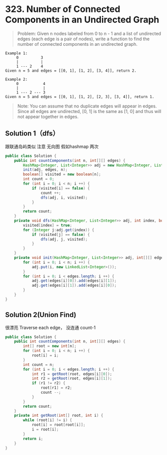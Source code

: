 # 323. Number of Connected Components in an Undirected Graph
>Problem:
Given n nodes labeled from 0 to n - 1 and a list of undirected edges (each edge is a pair of nodes), write a function to find the number of connected components in an undirected graph.
```
Example 1:
     0          3
     |          |
     1 --- 2    4
Given n = 5 and edges = [[0, 1], [1, 2], [3, 4]], return 2.
```
```
Example 2:
     0           4
     |           |
     1 --- 2 --- 3
Given n = 5 and edges = [[0, 1], [1, 2], [2, 3], [3, 4]], return 1.
```
>Note:
You can assume that no duplicate edges will appear in edges. Since all edges are undirected, [0, 1] is the same as [1, 0] and thus will not appear together in edges.

## Solution 1（dfs）
跟联通岛屿类似
注意 无向图 假如hashmap 两次
```java
public class Solution {
    public int countComponents(int n, int[][] edges) {
        HashMap<Integer, List<Integer>> adj = new HashMap<Integer, List<Integer>>();
        init(adj, edges, n);
        boolean[] visited = new boolean[n];
        int count = 0;
        for (int i = 0; i < n; i ++) {
            if (visited[i] == false) {
                count ++;
                dfs(adj, i, visited);
            }
        }
        return count;
    }
    private void dfs(HashMap<Integer, List<Integer>> adj, int index, boolean[] visited) {
        visited[index] = true;
        for (Integer j:adj.get(index)) {
            if (visited[j] == false) {
                dfs(adj, j, visited);
            }
        }
    }
    private void init(HashMap<Integer, List<Integer>> adj, int[][] edges, int n) {
        for (int i = 0; i < n; i ++) {
            adj.put(i, new LinkedList<Integer>());
        }
        for (int i = 0; i < edges.length; i ++) {
            adj.get(edges[i][0]).add(edges[i][1]);
            adj.get(edges[i][1]).add(edges[i][0]);
        }
    }
}
```

## Solution 2(Union Find)
很漂亮 Traverse each edge， 没连通 count-1
```java
public class Solution {
    public int countComponents(int n, int[][] edges) {
        int[] root = new int[n];
        for (int i = 0; i < n; i ++) {
            root[i] = i;
        }
        int count = n;
        for (int i = 0; i < edges.length; i ++) {
            int r1 = getRoot(root, edges[i][0]);
            int r2 = getRoot(root, edges[i][1]);
            if (r1 != r2) {
                root[r1] = r2;
                count --;
            }
        }
        return count;
    }
    private int getRoot(int[] root, int i) {
        while (root[i] != i) {
            root[i] = root[root[i]];
            i = root[i];
        }
        return i;
    }
}
```